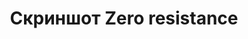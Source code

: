 ---
image: /assets/images/screenshots/zero-resistance/zero-resistance-screenshot-3.jpg
title: "Скриншот Zero resistance"
---